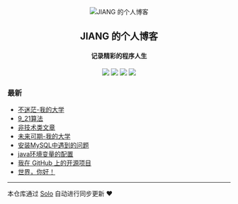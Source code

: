 <p align="center"><img alt="JIANG 的个人博客" src="https://static.b3log.org/images/brand/solo-32.png"></p><h2 align="center">
JIANG 的个人博客
</h2>

<h4 align="center">记录精彩的程序人生</h4>
<p align="center"><a title="JIANG 的个人博客" target="_blank" href="https://github.com/940140976/solo-blog"><img src="https://img.shields.io/github/last-commit/940140976/solo-blog.svg?style=flat-square&color=FF9900"></a>
<a title="GitHub repo size in bytes" target="_blank" href="https://github.com/940140976/solo-blog"><img src="https://img.shields.io/github/repo-size/940140976/solo-blog.svg?style=flat-square"></a>
<a title="Solo Version" target="_blank" href="https://github.com/b3log/solo/releases"><img src="https://img.shields.io/badge/solo-3.6.5-f1e05a.svg?style=flat-square&color=blueviolet"></a>
<a title="Hits" target="_blank" href="https://github.com/b3log/hits"><img src="https://hits.b3log.org/940140976/solo-blog.svg"></a></p>

### 最新

* [不迷茫-我的大学](http://www.jiangjingyao.top/articles/2019/09/30/1569854479854.html)
* [9_21算法](http://www.jiangjingyao.top/articles/2019/09/28/1569661418340.html)
* [非技术类文章](http://www.jiangjingyao.top/articles/2019/09/28/1569661375899.html)
* [未来可期-我的大学](http://www.jiangjingyao.top/articles/2019/09/27/1569592237790.html)
* [安装MySQL中遇到的问题](http://www.jiangjingyao.top/articles/2019/09/27/1569577087279.html)
* [java环境变量的配置](http://www.jiangjingyao.top/articles/2019/09/27/1569572760512.html)
* [我在 GitHub 上的开源项目](http://www.jiangjingyao.top/my-github-repos)
* [世界，你好！](http://www.jiangjingyao.top/hello-solo)



---

本仓库通过 [Solo](https://github.com/b3log/solo) 自动进行同步更新 ❤️ 